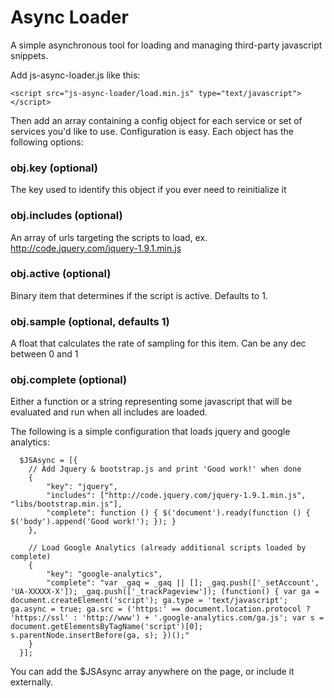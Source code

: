 # Async Loader

A simple asynchronous tool for loading and managing third-party javascript snippets.

Add js-async-loader.js like this:

    <script src="js-async-loader/load.min.js" type="text/javascript"></script>

Then add an array containing a config object for each service or set of services you'd like to use. Configuration is easy. Each object has the following options:

### obj.key (optional)
The key used to identify this object if you ever need to reinitialize it

### obj.includes (optional)
An array of urls targeting the scripts to load, ex.  http://code.jquery.com/jquery-1.9.1.min.js

### obj.active (optional)
Binary item that determines if the script is active. Defaults to 1.

### obj.sample (optional, defaults 1)
A float that calculates the rate of sampling for this item. Can be any dec between 0 and 1

### obj.complete (optional)
Either a function or a string representing some javascript that will be evaluated and run when all includes are loaded. 

The following is a simple configuration that loads jquery and google analytics:

      $JSAsync = [{
        // Add Jquery & bootstrap.js and print 'Good work!' when done
        {
      		"key": "jquery",
      		"includes": ["http://code.jquery.com/jquery-1.9.1.min.js", "libs/bootstrap.min.js"],
      		"complete": function () { $('document').ready(function () { $('body').append('Good work!'); }); }
      	},
        
        // Load Google Analytics (already additional scripts loaded by complete)
      	{
      		"key": "google-analytics",
      		"complete": "var _gaq = _gaq || []; _gaq.push(['_setAccount', 'UA-XXXXX-X']); _gaq.push(['_trackPageview']); (function() { var ga = document.createElement('script'); ga.type = 'text/javascript'; ga.async = true; ga.src = ('https:' == document.location.protocol ? 'https://ssl' : 'http://www') + '.google-analytics.com/ga.js'; var s = document.getElementsByTagName('script')[0]; s.parentNode.insertBefore(ga, s); })();"
      	}
      }];
    
You can add the $JSAsync array anywhere on the page, or include it externally. 
